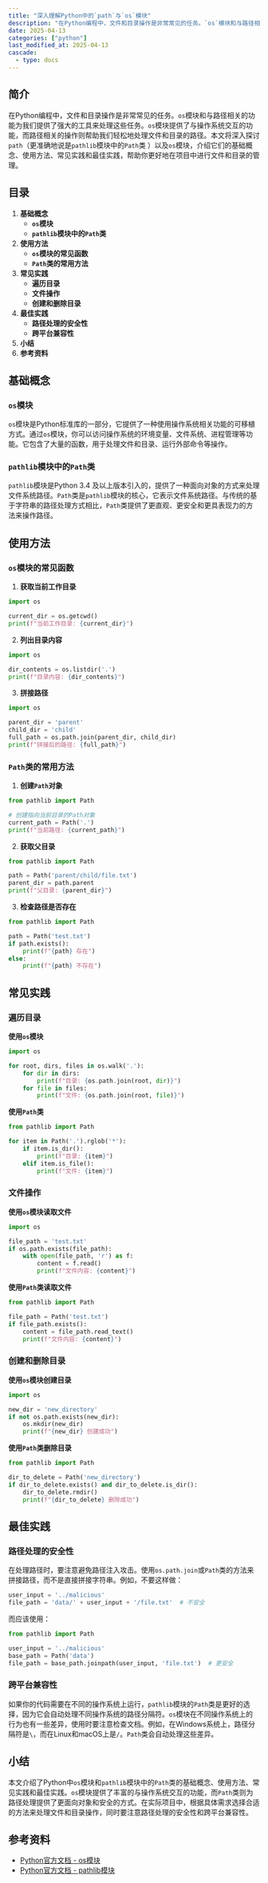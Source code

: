 ```yaml
---
title: "深入理解Python中的`path`与`os`模块"
description: "在Python编程中，文件和目录操作是非常常见的任务。`os`模块和与路径相关的功能为我们提供了强大的工具来处理这些任务。`os`模块提供了与操作系统交互的功能，而路径相关的操作则帮助我们轻松地处理文件和目录的路径。本文将深入探讨`path`（更准确地说是`pathlib`模块中的`Path`类 ）以及`os`模块，介绍它们的基础概念、使用方法、常见实践和最佳实践，帮助你更好地在项目中进行文件和目录的管理。"
date: 2025-04-13
categories: ["python"]
last_modified_at: 2025-04-13
cascade:
  - type: docs
---
```



## 简介
在Python编程中，文件和目录操作是非常常见的任务。`os`模块和与路径相关的功能为我们提供了强大的工具来处理这些任务。`os`模块提供了与操作系统交互的功能，而路径相关的操作则帮助我们轻松地处理文件和目录的路径。本文将深入探讨`path`（更准确地说是`pathlib`模块中的`Path`类 ）以及`os`模块，介绍它们的基础概念、使用方法、常见实践和最佳实践，帮助你更好地在项目中进行文件和目录的管理。

<!-- more -->
## 目录
1. **基础概念**
    - **`os`模块**
    - **`pathlib`模块中的`Path`类**
2. **使用方法**
    - **`os`模块的常见函数**
    - **`Path`类的常用方法**
3. **常见实践**
    - **遍历目录**
    - **文件操作**
    - **创建和删除目录**
4. **最佳实践**
    - **路径处理的安全性**
    - **跨平台兼容性**
5. **小结**
6. **参考资料**

## 基础概念
### `os`模块
`os`模块是Python标准库的一部分，它提供了一种使用操作系统相关功能的可移植方式。通过`os`模块，你可以访问操作系统的环境变量、文件系统、进程管理等功能。它包含了大量的函数，用于处理文件和目录、运行外部命令等操作。

### `pathlib`模块中的`Path`类
`pathlib`模块是Python 3.4 及以上版本引入的，提供了一种面向对象的方式来处理文件系统路径。`Path`类是`pathlib`模块的核心，它表示文件系统路径。与传统的基于字符串的路径处理方式相比，`Path`类提供了更直观、更安全和更具表现力的方法来操作路径。

## 使用方法
### `os`模块的常见函数
1. **获取当前工作目录**
```python
import os

current_dir = os.getcwd()
print(f"当前工作目录: {current_dir}")
```
2. **列出目录内容**
```python
import os

dir_contents = os.listdir('.')
print(f"目录内容: {dir_contents}")
```
3. **拼接路径**
```python
import os

parent_dir = 'parent'
child_dir = 'child'
full_path = os.path.join(parent_dir, child_dir)
print(f"拼接后的路径: {full_path}")
```

### `Path`类的常用方法
1. **创建`Path`对象**
```python
from pathlib import Path

# 创建指向当前目录的Path对象
current_path = Path('.')
print(f"当前路径: {current_path}")
```
2. **获取父目录**
```python
from pathlib import Path

path = Path('parent/child/file.txt')
parent_dir = path.parent
print(f"父目录: {parent_dir}")
```
3. **检查路径是否存在**
```python
from pathlib import Path

path = Path('test.txt')
if path.exists():
    print(f"{path} 存在")
else:
    print(f"{path} 不存在")
```

## 常见实践
### 遍历目录
**使用`os`模块**
```python
import os

for root, dirs, files in os.walk('.'):
    for dir in dirs:
        print(f"目录: {os.path.join(root, dir)}")
    for file in files:
        print(f"文件: {os.path.join(root, file)}")
```

**使用`Path`类**
```python
from pathlib import Path

for item in Path('.').rglob('*'):
    if item.is_dir():
        print(f"目录: {item}")
    elif item.is_file():
        print(f"文件: {item}")
```

### 文件操作
**使用`os`模块读取文件**
```python
import os

file_path = 'test.txt'
if os.path.exists(file_path):
    with open(file_path, 'r') as f:
        content = f.read()
        print(f"文件内容: {content}")
```

**使用`Path`类读取文件**
```python
from pathlib import Path

file_path = Path('test.txt')
if file_path.exists():
    content = file_path.read_text()
    print(f"文件内容: {content}")
```

### 创建和删除目录
**使用`os`模块创建目录**
```python
import os

new_dir = 'new_directory'
if not os.path.exists(new_dir):
    os.mkdir(new_dir)
    print(f"{new_dir} 创建成功")
```

**使用`Path`类删除目录**
```python
from pathlib import Path

dir_to_delete = Path('new_directory')
if dir_to_delete.exists() and dir_to_delete.is_dir():
    dir_to_delete.rmdir()
    print(f"{dir_to_delete} 删除成功")
```

## 最佳实践
### 路径处理的安全性
在处理路径时，要注意避免路径注入攻击。使用`os.path.join`或`Path`类的方法来拼接路径，而不是直接拼接字符串。例如，不要这样做：
```python
user_input = '../malicious'
file_path = 'data/' + user_input + '/file.txt'  # 不安全
```
而应该使用：
```python
from pathlib import Path

user_input = '../malicious'
base_path = Path('data')
file_path = base_path.joinpath(user_input, 'file.txt')  # 更安全
```

### 跨平台兼容性
如果你的代码需要在不同的操作系统上运行，`pathlib`模块的`Path`类是更好的选择，因为它会自动处理不同操作系统的路径分隔符。`os`模块在不同操作系统上的行为也有一些差异，使用时要注意检查文档。例如，在Windows系统上，路径分隔符是`\`，而在Linux和macOS上是`/`。`Path`类会自动处理这些差异。

## 小结
本文介绍了Python中`os`模块和`pathlib`模块中的`Path`类的基础概念、使用方法、常见实践和最佳实践。`os`模块提供了丰富的与操作系统交互的功能，而`Path`类则为路径处理提供了更面向对象和安全的方式。在实际项目中，根据具体需求选择合适的方法来处理文件和目录操作，同时要注意路径处理的安全性和跨平台兼容性。

## 参考资料
- [Python官方文档 - os模块](https://docs.python.org/3/library/os.html)
- [Python官方文档 - pathlib模块](https://docs.python.org/3/library/pathlib.html)